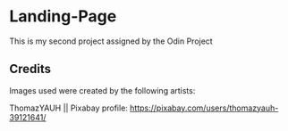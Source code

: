 # Landing-Page
This is my second project assigned by the Odin Project


## Credits

Images used were created by the following artists:

ThomazYAUH || Pixabay profile: https://pixabay.com/users/thomazyauh-39121641/
